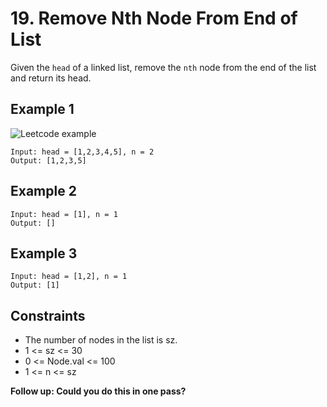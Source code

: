 # 19. Remove Nth Node From End of List

Given the `head` of a linked list, remove the `nth` node from the end of the list and return its head.

## Example 1
![Leetcode example](https://assets.leetcode.com/uploads/2020/10/03/remove_ex1.jpg)

```
Input: head = [1,2,3,4,5], n = 2
Output: [1,2,3,5]
```

## Example 2
```
Input: head = [1], n = 1
Output: []
```

## Example 3
```
Input: head = [1,2], n = 1
Output: [1]
```

## Constraints
- The number of nodes in the list is sz.
- 1 <= sz <= 30
- 0 <= Node.val <= 100
- 1 <= n <= sz

**Follow up: Could you do this in one pass?**